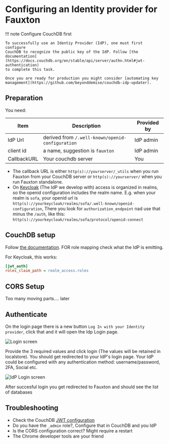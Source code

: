 # Configuring an Identity provider for Fauxton

!!! note Configure CouchDB first

    To successfully use an Identiy Provider (IdP), one must first configure
    CouchDB to recognize the public key of the IdP. Follow [the documentation](https://docs.couchdb.org/en/stable/api/server/authn.html#jwt-authentication)
    to complete this task.

    Once you are ready for production you might consider [automating key management](https://github.com/beyonddemise/couchdb-idp-updater).

## Preparation

You need:

| Item        | Description                                      | Provided by |
| ----------- | ------------------------------------------------ | ----------- |
| IdP Url     | derived from `/.well-known/openid-configuration` | IdP admin   |
| client id   | a name, suggestion is `fauxton`                  | IdP admin   |
| CallbackURL | Your couchdb server                              | You         |

- The callback URL is either `http(s)://yourserver/_utils` when you run Fauxton from your CouchDB server or `http(s)://yourserver/` when you run Fauxton standalone.
- On [Keycloak](https://www.keycloak.org/) (The IdP we develop with) access is organized in realms, so the openid configuration includes the realm name. E.g. when your realm is `sofa`, your openid url is `http(s)://yourkeycloak/realms/sofa/.well-known/openid-configuration`, There you look for `authorization_endpoint` nad use that minus the `/auth`, like this: `http(s)://yourkeycloak/realms/sofa/protocol/openid-connect`

## CouchDB setup

Follow [the documentation](https://docs.couchdb.org/en/stable/api/server/authn.html#jwt-authentication). FOR role mapping check what the IdP is emitting.

For Keycloak, this works:

```ini
[jwt_auth]
roles_claim_path = realm_access.roles
```

## CORS Setup

Too many moving parts.... later

## Authenticate

On the login page there is a new button `Log In with your Identity provider`, click that and it will open the Idp Login page.

![Login screen](https://github.com/user-attachments/assets/5d15c0ec-93c9-434f-b13f-429eaf813495)

Provide the 3 required values and click login (The values will be retained in localstore). You should get redirected to your IdP's login page. Your IdP could be configured with any authentication method: username/password, 2FA, Social etc.

![IdP Login screen](https://github.com/user-attachments/assets/93d3d11f-decd-4658-9ae8-df588ee2beff)

After succesful login you get redirected to Fauxton and should see the list of databases

## Troubleshooting

- Check the CouchDB [JWT configuration](https://docs.couchdb.org/en/stable/api/server/authn.html#jwt-authentication)
- Do you have the `_admin` role?, Configure that in CouchDB and you IdP
- Is the CORS configuration correct? Might require a restart
- The Chrome developer tools are your friend
